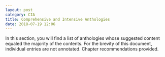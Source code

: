 ```yaml
---
layout: post
category: CIA
title: Comprehensive and Intensive Anthologies
date: 2018-07-19 12:06
---
```

In this section, you will find a list of anthologies whose suggested content equaled the majority of the contents. For the brevity of this document, individual entries are not annotated. Chapter recommendations provided.
